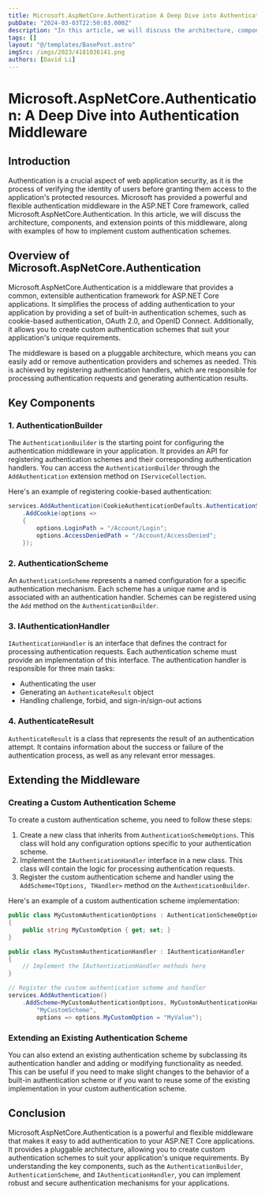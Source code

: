 ```yaml
---
title: Microsoft.AspNetCore.Authentication A Deep Dive into Authentication Middleware
pubDate: "2024-03-03T22:50:03.000Z"
description: "In this article, we will discuss the architecture, components, and extension points of this middleware, along with examples of how to implement custom authentication schemes."
tags: []
layout: "@/templates/BasePost.astro"
imgSrc: /imgs/2023/4181036141.png
authors: [David Li]
---
```

# Microsoft.AspNetCore.Authentication: A Deep Dive into Authentication Middleware

## Introduction

Authentication is a crucial aspect of web application security, as it is the process of verifying the identity of users before granting them access to the application's protected resources. Microsoft has provided a powerful and flexible authentication middleware in the ASP.NET Core framework, called Microsoft.AspNetCore.Authentication. In this article, we will discuss the architecture, components, and extension points of this middleware, along with examples of how to implement custom authentication schemes.

## Overview of Microsoft.AspNetCore.Authentication

Microsoft.AspNetCore.Authentication is a middleware that provides a common, extensible authentication framework for ASP.NET Core applications. It simplifies the process of adding authentication to your application by providing a set of built-in authentication schemes, such as cookie-based authentication, OAuth 2.0, and OpenID Connect. Additionally, it allows you to create custom authentication schemes that suit your application's unique requirements.

The middleware is based on a pluggable architecture, which means you can easily add or remove authentication providers and schemes as needed. This is achieved by registering authentication handlers, which are responsible for processing authentication requests and generating authentication results.

## Key Components

### 1. AuthenticationBuilder

The `AuthenticationBuilder` is the starting point for configuring the authentication middleware in your application. It provides an API for registering authentication schemes and their corresponding authentication handlers. You can access the `AuthenticationBuilder` through the `AddAuthentication` extension method on `IServiceCollection`.

Here's an example of registering cookie-based authentication:

```csharp
services.AddAuthentication(CookieAuthenticationDefaults.AuthenticationScheme)
    .AddCookie(options =>
    {
        options.LoginPath = "/Account/Login";
        options.AccessDeniedPath = "/Account/AccessDenied";
    });
```

### 2. AuthenticationScheme

An `AuthenticationScheme` represents a named configuration for a specific authentication mechanism. Each scheme has a unique name and is associated with an authentication handler. Schemes can be registered using the `Add` method on the `AuthenticationBuilder`.

### 3. IAuthenticationHandler

`IAuthenticationHandler` is an interface that defines the contract for processing authentication requests. Each authentication scheme must provide an implementation of this interface. The authentication handler is responsible for three main tasks:

- Authenticating the user
- Generating an `AuthenticateResult` object
- Handling challenge, forbid, and sign-in/sign-out actions

### 4. AuthenticateResult

`AuthenticateResult` is a class that represents the result of an authentication attempt. It contains information about the success or failure of the authentication process, as well as any relevant error messages.

## Extending the Middleware

### Creating a Custom Authentication Scheme

To create a custom authentication scheme, you need to follow these steps:

1. Create a new class that inherits from `AuthenticationSchemeOptions`. This class will hold any configuration options specific to your authentication scheme.
2. Implement the `IAuthenticationHandler` interface in a new class. This class will contain the logic for processing authentication requests.
3. Register the custom authentication scheme and handler using the `AddScheme<TOptions, THandler>` method on the `AuthenticationBuilder`.

Here's an example of a custom authentication scheme implementation:

```csharp
public class MyCustomAuthenticationOptions : AuthenticationSchemeOptions
{
    public string MyCustomOption { get; set; }
}

public class MyCustomAuthenticationHandler : IAuthenticationHandler
{
    // Implement the IAuthenticationHandler methods here
}

// Register the custom authentication scheme and handler
services.AddAuthentication()
    .AddScheme<MyCustomAuthenticationOptions, MyCustomAuthenticationHandler>(
        "MyCustomScheme",
        options => options.MyCustomOption = "MyValue");
```

### Extending an Existing Authentication Scheme

You can also extend an existing authentication scheme by subclassing its authentication handler and adding or modifying functionality as needed. This can be useful if you need to make slight changes to the behavior of a built-in authentication scheme or if you want to reuse some of the existing implementation in your custom authentication scheme.

## Conclusion

Microsoft.AspNetCore.Authentication is a powerful and flexible middleware that makes it easy to add authentication to your ASP.NET Core applications. It provides a pluggable architecture, allowing you to create custom authentication schemes to suit your application's unique requirements. By understanding the key components, such as the `AuthenticationBuilder`, `AuthenticationScheme`, and `IAuthenticationHandler`, you can implement robust and secure authentication mechanisms for your applications.
